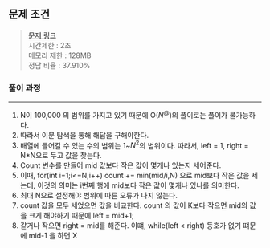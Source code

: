 ## 문제 조건
> <a href = "https://www.acmicpc.net/problem/1300"> 문제 링크 </a>  
> 시간제한 : 2초  
> 메모리 제한 : 128MB  
> 정답 비율 : 37.910%

### 풀이 과정
---
1. N이 100,000 의 범위를 가지고 있기 때문에 O($N^@$)의 풀이로는 풀이가 불가능하다.
2. 따라서 이분 탐색을 통해 해답을 구해야한다.
3. 배열에 들어갈 수 있는 수의 범위는 1~$N^2$의 범위이다. 따라서, left = 1, right = N*N으로 두고 값을 찾는다.
4. Count 변수를 만들어 mid 값보다 작은 값이 몇개나 있는지 세어준다.
5. 이때, for(int i=1;i<=N;i++) count += min(mid/i,N) 으로 mid보다 작은 값을 세는데, 이것의 의미는 i번째 행에 mid보다 작은 값이 몇개나 있나를 의미한다.
6. 최대 N으로 설정해야 범위에 따른 오류가 나지 않는다.
7. count 값을 모두 세었으면 값을 비교한다. count 의 값이 K보다 작으면 mid의 값을 크게 해야하기 때문에 left = mid+1;
8. 같거나 작으면 right = mid를 해준다. 이떄, while(left < right) 등호가 없기 떄문에 mid-1 을 하면 X



